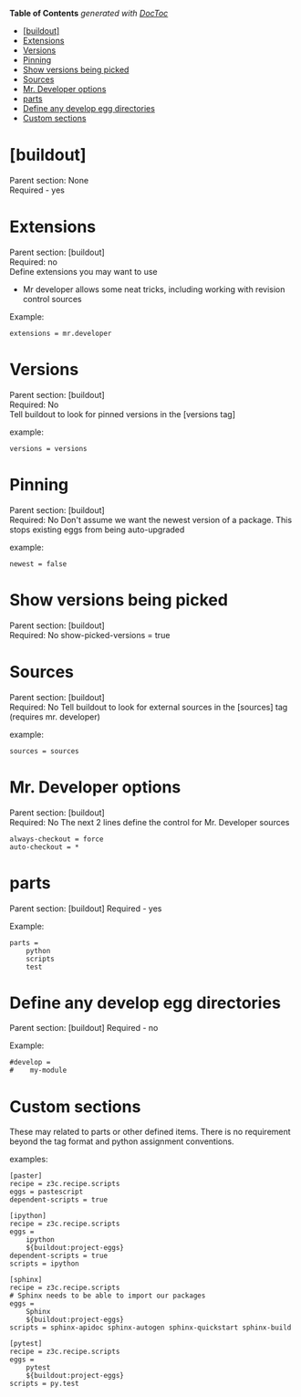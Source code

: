 <!-- START doctoc generated TOC please keep comment here to allow auto update -->
<!-- DON'T EDIT THIS SECTION, INSTEAD RE-RUN doctoc TO UPDATE -->
**Table of Contents**  *generated with [DocToc](https://github.com/thlorenz/doctoc)*

- [[buildout]](#buildout)
- [Extensions](#extensions)
- [Versions](#versions)
- [Pinning](#pinning)
- [Show versions being picked](#show-versions-being-picked)
- [Sources](#sources)
- [Mr. Developer options](#mr-developer-options)
- [parts](#parts)
- [Define any develop egg directories](#define-any-develop-egg-directories)
- [Custom sections](#custom-sections)

<!-- END doctoc generated TOC please keep comment here to allow auto update -->

# [buildout]

Parent section: None  
Required - yes

# Extensions
Parent section: [buildout]  
Required: no  
Define extensions you may want to use

* Mr developer allows some neat tricks, including working with revision control sources

Example:
```
extensions = mr.developer
```

# Versions
Parent section: [buildout]  
Required: No  
Tell buildout to look for pinned versions in the [versions tag]

example:
```
versions = versions
```

# Pinning
Parent section: [buildout]  
Required: No
Don't assume we want the newest version of a package. This stops existing eggs from being auto-upgraded

example:
```
newest = false
```

# Show versions being picked
Parent section: [buildout]  
Required: No
show-picked-versions = true

# Sources
Parent section: [buildout]  
Required: No
Tell buildout to look for external sources in the [sources] tag (requires mr. developer)

example:
```
sources = sources
```

# Mr. Developer options
Parent section: [buildout]  
Required: No
The next 2 lines define the control for Mr. Developer sources

```
always-checkout = force
auto-checkout = *
```
# parts
Parent section: [buildout]
Required - yes  

Example:
```
parts =
    python
    scripts
    test
```

# Define any develop egg directories
Parent section: [buildout]
Required - no

Example:
```
#develop = 
#    my-module
```

# Custom sections
These may related to parts or other defined items. There is no requirement beyond the tag format and python assignment conventions.

examples:

```
[paster]
recipe = z3c.recipe.scripts
eggs = pastescript
dependent-scripts = true

[ipython]
recipe = z3c.recipe.scripts
eggs = 
    ipython
    ${buildout:project-eggs}
dependent-scripts = true
scripts = ipython

[sphinx]
recipe = z3c.recipe.scripts
# Sphinx needs to be able to import our packages
eggs = 
    Sphinx
    ${buildout:project-eggs}
scripts = sphinx-apidoc sphinx-autogen sphinx-quickstart sphinx-build

[pytest]
recipe = z3c.recipe.scripts
eggs =
    pytest
    ${buildout:project-eggs}
scripts = py.test
```
